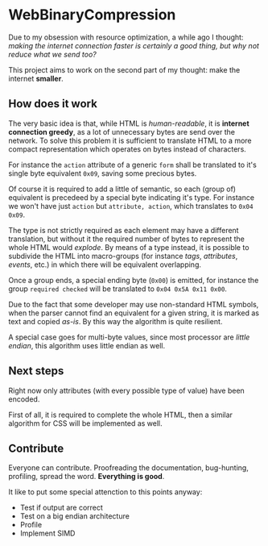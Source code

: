 # WebBinaryCompression
Due to my obsession with resource optimization, a while ago I thought: 
*making the internet connection faster is certainly a good thing, but why not
reduce what we send too?*

This project aims to work on the second part of my thought: make the internet
**smaller**.

## How does it work
The very basic idea is that, while HTML is *human-readable*, it is **internet
connection greedy**, as a lot of unnecessary bytes are send over the network.
To solve this problem it is sufficient to translate HTML to a more compact
representation which operates on bytes instead of characters.

For instance the `action` attribute of a generic `form` shall be translated to
it's single byte equivalent `0x09`, saving some precious bytes.

Of course it is required to add a little of semantic, so each (group of)
equivalent is precedeed by a special byte indicating it's type.
For instance we won't have just `action` but `attribute, action`, which
translates to `0x04 0x09`.

The type is not strictly required as each element may have a different
translation, but without it the required number of bytes to represent the whole
HTML would *explode*. By means of a type instead, it is possible to subdivide
the HTML into macro-groups (for instance *tags*, *attributes*, *events*, etc.)
in which there will be equivalent overlapping.

Once a group ends, a special ending byte (`0x00`) is emitted, for instance the
group `required checked` will be translated to `0x04 0x5A 0x11 0x00`.

Due to the fact that some developer may use non-standard HTML symbols, when the
parser cannot find an equivalent for a given string, it is marked as text and
copied *as-is*. By this way the algorithm is quite resilient.

A special case goes for multi-byte values, since most processor are *little endian*,
this algorithm uses little endian as well.

## Next steps
Right now only attributes (with every possible type of value) have been encoded.

First of all, it is required to complete the whole HTML, then a similar algorithm
for CSS will be implemented as well.

## Contribute
Everyone can contribute. Proofreading the documentation, bug-hunting, profiling,
spread the word.
**Everything is good**.

It like to put some special attenction to this points anyway:
* Test if output are correct
* Test on a big endian architecture
* Profile
* Implement SIMD